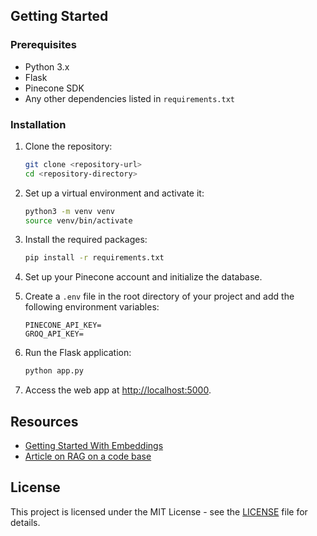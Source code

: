 
## Getting Started

### Prerequisites

- Python 3.x
- Flask
- Pinecone SDK
- Any other dependencies listed in `requirements.txt`

### Installation

1. Clone the repository:
   ```bash
   git clone <repository-url>
   cd <repository-directory>
   ```

2. Set up a virtual environment and activate it:
   ```bash
   python3 -m venv venv
   source venv/bin/activate
   ```

3. Install the required packages:
   ```bash
   pip install -r requirements.txt
   ```

4. Set up your Pinecone account and initialize the database.

5. Create a `.env` file in the root directory of your project and add the following environment variables:
   ```env
   PINECONE_API_KEY=
   GROQ_API_KEY=
   
   ```

6. Run the Flask application:
   ```bash
   python app.py
   ```

7. Access the web app at [http://localhost:5000](http://localhost:5000).

## Resources

- [Getting Started With Embeddings](https://huggingface.co/blog/getting-started-with-embeddings)
- [Article on RAG on a code base](https://blog.lancedb.com/rag-codebase-1/)

## License

This project is licensed under the MIT License - see the [LICENSE](LICENSE) file for details.
